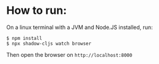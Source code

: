 # How to run:

On a linux terminal with a JVM and Node.JS installed, run:

```
$ npm install
$ npx shadow-cljs watch browser
```

Then open the browser on `http://localhost:8000`
